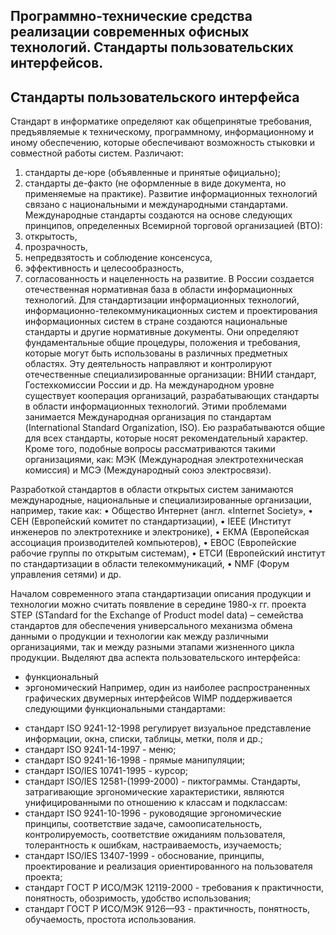 ## Программно-технические средства реализации современных офисных технологий. Стандарты пользовательских интерфейсов. 




## Стандарты пользовательского интерфейса 
Стандарт в информатике определяют как общепринятые требования, предъявляемые к техническому, программному, информационному и иному обеспечению, которые обеспечивают возможность стыковки и совместной работы систем. 
Различают: 
1)	стандарты де-юре (объявленные и принятые официально); 
2)	стандарты де-факто (не оформленные в виде документа, но применяемые на практике).
Развитие информационных технологий связано с национальными и международными стандартами. Международные стандарты создаются на основе следующих принципов, определенных Всемирной торговой организацией (ВТО): 
1)	открытость, 
2)	прозрачность, 
3)	непредвзятость и соблюдение консенсуса, 
4)	эффективность и целесообразность, 
5)	согласованность и нацеленность на развитие.
В России создается отечественная нормативная база в области информационных технологий. Для стандартизации информационных технологий, информационно-телекоммуникационных систем и проектирования информационных систем в стране создаются национальные стандарты и другие нормативные документы. Они определяют фундаментальные общие процедуры, положения и требования, которые могут быть использованы в различных предметных областях. Эту деятельность направляют и контролируют отечественные специализированные организации: ВНИИ стандарт, Гостехкомиссии России и др.
На международном уровне существует кооперация организаций, разрабатывающих стандарты в области информационных технологий. Этими проблемами занимается Международная организация по стандартам (International Standard Organization, ISO). Ею разрабатываются общие для всех стандарты, которые носят рекомендательный характер. Кроме того, подобные вопросы рассматриваются такими организациями, как: МЭК (Международная электротехническая комиссия) и МСЭ (Международный союз электросвязи).

Разработкой стандартов в области открытых систем занимаются международные, национальные и специализированные организации, например, такие как:
•  Общество Интернет (англ. «Internet Society»,
•  СЕН (Европейский комитет по стандартизации),
•  IEEE (Институт инженеров по электротехнике и электронике),
•  ЕКМА (Европейская ассоциация производителей компьютеров),
•  ЕВОС (Европейские рабочие группы по открытым системам),
•  ЕТСИ (Европейский институт по стандартизации в области телекоммуникаций,
•  NMF (Форум управления сетями) и др.

Началом современного этапа стандартизации описания продукции и технологии можно считать появление в середине 1980-х гг. проекта STEP (STandard for the Exchange of Product model data) – семейства стандартов для обеспечения универсального механизма обмена данными о продукции и технологии как между различными организациями, так и между разными этапами жизненного цикла продукции.
Выделяют два аспекта пользовательского интерфейса: 
* функциональный 
* эргономический 
Например, один из наиболее распространенных графических двумерных интерфейсов WIMP поддерживается следующими функциональными стандартами:
- стандарт ISO 9241-12-1998 регулирует визуальное представление информации, окна, списки, таблицы, метки, поля и др.;
- стандарт ISO 9241-14-1997 - меню;
- стандарт ISO 9241-16-1998 - прямые манипуляции;
- стандарт ISO/IES 10741-1995 - курсор;
- стандарт ISO/IES 12581-(1999-2000) - пиктограммы.
Стандарты, затрагивающие эргономические характеристики, являются унифицированными по отношению к классам и подклассам:
- стандарт ISO 9241-10-1996 - руководящие эргономические принципы, соответствие задаче, самоописательность, контролируемость, соответствие ожиданиям пользователя, толерантность к ошибкам, настраиваемость, изучаемость;
- стандарт ISO/IES 13407-1999 - обоснование, принципы, проектирование и реализация ориентированного на пользователя проекта;
- стандарт ГОСТ Р ИСО/МЭК 12119-2000 - требования к практичности, понятность, обозримость, удобство использования;
- стандарт ГОСТ Р ИСО/МЭК 9126—93 - практичность, понятность, обучаемость, простота использования.

